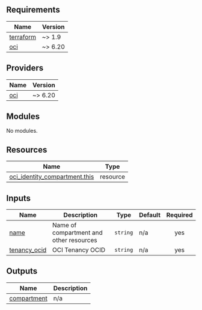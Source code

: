 <!-- BEGIN_TF_DOCS -->
## Requirements

| Name | Version |
|------|---------|
| <a name="requirement_terraform"></a> [terraform](#requirement\_terraform) | ~> 1.9 |
| <a name="requirement_oci"></a> [oci](#requirement\_oci) | ~> 6.20 |

## Providers

| Name | Version |
|------|---------|
| <a name="provider_oci"></a> [oci](#provider\_oci) | ~> 6.20 |

## Modules

No modules.

## Resources

| Name | Type |
|------|------|
| [oci_identity_compartment.this](https://registry.terraform.io/providers/oracle/oci/latest/docs/resources/identity_compartment) | resource |

## Inputs

| Name | Description | Type | Default | Required |
|------|-------------|------|---------|:--------:|
| <a name="input_name"></a> [name](#input\_name) | Name of compartment and other resources | `string` | n/a | yes |
| <a name="input_tenancy_ocid"></a> [tenancy\_ocid](#input\_tenancy\_ocid) | OCI Tenancy OCID | `string` | n/a | yes |

## Outputs

| Name | Description |
|------|-------------|
| <a name="output_compartment"></a> [compartment](#output\_compartment) | n/a |
<!-- END_TF_DOCS -->